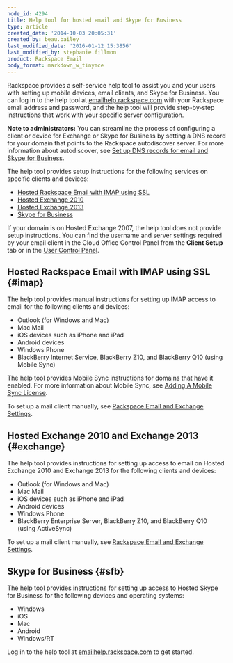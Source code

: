 ```yaml
---
node_id: 4294
title: Help tool for hosted email and Skype for Business
type: article
created_date: '2014-10-03 20:05:31'
created_by: beau.bailey
last_modified_date: '2016-01-12 15:3856'
last_modified_by: stephanie.fillmon
product: Rackspace Email
body_format: markdown_w_tinymce
---
```


Rackspace provides a self-service help tool to assist you and your users with setting up mobile devices, email clients, and Skype for Business.  You can log in to the help tool at [emailhelp.rackspace.com](https://emailhelp.rackspace.com/) with your Rackspace email address and password, and the help tool will provide step-by-step instructions that work with your specific server configuration.

**Note to administrators:** You can streamline the process of configuring a client or device for Exchange or Skype for Business by setting a DNS record for your domain that points to the Rackspace autodiscover server.  For more information about autodiscover, see [Set up DNS records for email and Skype for Business](/knowledge_center/article/dns-records-for-email-with-rackspace#Autodiscover).

The help tool provides setup instructions for the following services on specific clients and devices:

- [Hosted Rackspace Email with IMAP using SSL](#imap)
- [Hosted Exchange 2010](#exchange)
- [Hosted Exchange 2013](#exchange)
- [Skype for Business ](#lsfb)

If your domain is on Hosted Exchange 2007, the help tool does not provide setup instructions.  You can find the username and server settings required by your email client in the Cloud Office Control Panel from the **Client Setup** tab or in the [User Control Panel](https://cp.rackspace.com/usercp).

## Hosted Rackspace Email with IMAP using SSL {#imap}

The help tool provides manual instructions for setting up IMAP access to email for the following clients and devices:

- Outlook (for Windows and Mac)
- Mac Mail
- iOS devices such as iPhone and iPad
- Android devices
- Windows Phone
- BlackBerry Internet Service, BlackBerry Z10, and BlackBerry Q10 (using Mobile Sync)

The help tool provides Mobile Sync instructions for domains that have it enabled.  For more information about Mobile Sync, see [Adding A Mobile Sync License](/knowledge_center/article/adding-a-mobile-sync-license).

To set up a mail client manually, see [Rackspace Email and Exchange Settings](/knowledge_center/article/rackspace-email-exchange-settings).

## Hosted Exchange 2010 and Exchange 2013 {#exchange}

The help tool provides instructions for setting up access to email on Hosted Exchange 2010 and Exchange 2013 for the following clients and devices:

- Outlook (for Windows and Mac)
- Mac Mail
- iOS devices such as iPhone and iPad
- Android devices
- Windows Phone
- BlackBerry Enterprise Server, BlackBerry Z10, and BlackBerry Q10 (using ActiveSync)

To set up a mail client manually, see [Rackspace Email and Exchange Settings](/knowledge_center/article/rackspace-email-exchange-settings).

## Skype for Business {#sfb}

The help tool provides instructions for setting up access to Hosted Skype for Business for the following devices and operating systems:

- Windows
- iOS
- Mac
- Android
- Windows/RT

Log in to the help tool at [emailhelp.rackspace.com](https://emailhelp.rackspace.com/) to get started.
